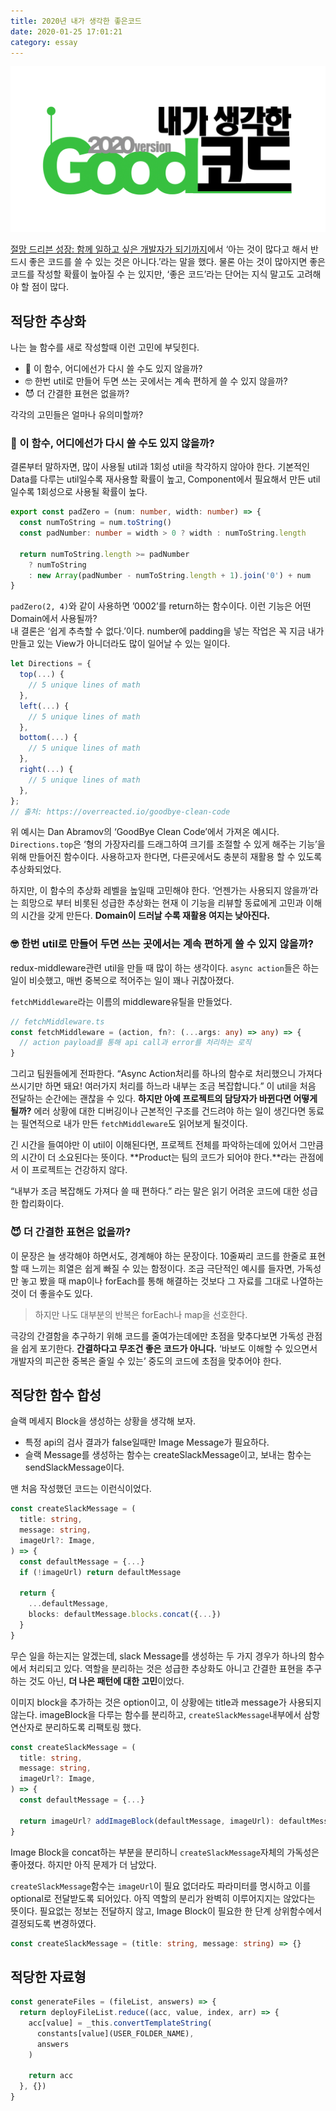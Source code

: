 ```yaml
---
title: 2020년 내가 생각한 좋은코드
date: 2020-01-25 17:01:21
category: essay
---
```


![image-thumbnail](./images/thumbnail-good-code.png)

[절망 드리븐 성장: 함께 일하고 싶은 개발자가 되기까지](https://speakerdeck.com/soyoung210/jeolmang-deuribeun-seongjang-hamgge-ilhago-sipeun-gaebaljaga-doegiggaji?slide=58)에서 ‘아는 것이 많다고 해서 반드시 좋은 코드를 쓸 수 있는 것은 아니다.’라는 말을 했다. 물론 아는 것이 많아지면 좋은 코드를 작성할 확률이 높아질 수 는 있지만, ‘좋은 코드’라는 단어는 지식 말고도 고려해야 할 점이 많다.

## 적당한 추상화

나는 늘 함수를 새로 작성할때 이런 고민에 부딪힌다.

- 🤔 이 함수, 어디에선가 다시 쓸 수도 있지 않을까?
- 🤓 한번 util로 만들어 두면 쓰는 곳에서는 계속 편하게 쓸 수 있지 않을까?
- 😈 더 간결한 표현은 없을까?

각각의 고민들은 얼마나 유의미할까?

### 🤔 이 함수, 어디에선가 다시 쓸 수도 있지 않을까?

결론부터 말하자면, 많이 사용될 util과 1회성 util을 착각하지 않아야 한다. 기본적인 Data를 다루는 util일수록 재사용할 확률이 높고, Component에서 필요해서 만든 util일수록 1회성으로 사용될 확률이 높다.

```ts
export const padZero = (num: number, width: number) => {
  const numToString = num.toString()
  const padNumber: number = width > 0 ? width : numToString.length

  return numToString.length >= padNumber
    ? numToString
    : new Array(padNumber - numToString.length + 1).join('0') + num
}
```

`padZero(2, 4)`와 같이 사용하면 ’0002’를 return하는 함수이다.
이런 기능은 어떤 Domain에서 사용될까?  
내 결론은 ‘쉽게 추측할 수 없다.’이다. number에 padding을 넣는 작업은 꼭 지금 내가 만들고 있는 View가 아니더라도 많이 일어날 수 있는 일이다.

```js
let Directions = {
  top(...) {
    // 5 unique lines of math
  },
  left(...) {
    // 5 unique lines of math
  },
  bottom(...) {
    // 5 unique lines of math
  },
  right(...) {
    // 5 unique lines of math
  },
};
// 출처: https://overreacted.io/goodbye-clean-code
```

위 예시는 Dan Abramov의 ‘GoodBye Clean Code’에서 가져온 예시다.  
`Directions.top`은 ‘형의 가장자리를 드래그하여 크기를 조절할 수 있게 해주는 기능’을 위해 만들어진 함수이다. 사용하고자 한다면, 다른곳에서도 충분히 재활용 할 수 있도록 추상화되었다.

하지만, 이 함수의 추상화 레벨을 높일때 고민해야 한다. ‘언젠가는 사용되지 않을까’라는 희망으로 부터 비롯된 성급한 추상화는 현재 이 기능을 리뷰할 동료에게 고민과 이해의 시간을 갖게 만든다. **Domain이 드러날 수록 재활용 여지는 낮아진다.**

### 🤓 한번 util로 만들어 두면 쓰는 곳에서는 계속 편하게 쓸 수 있지 않을까?

redux-middleware관련 util을 만들 때 많이 하는 생각이다. `async action`들은 하는 일이 비슷했고, 매번 중복으로 적어주는 일이 꽤나 귀찮아졌다.

`fetchMiddleware`라는 이름의 middleware유틸을 만들었다.

```ts
// fetchMiddleware.ts
const fetchMiddleware = (action, fn?: (...args: any) => any) => {
  // action payload를 통해 api call과 error를 처리하는 로직
}
```

그리고 팀원들에게 전파한다. “Async Action처리를 하나의 함수로 처리했으니 가져다 쓰시기만 하면 돼요! 여러가지 처리를 하느라 내부는 조금 복잡합니다.”
이 util을 처음 전달하는 순간에는 괜찮을 수 있다. **하지만 아예 프로젝트의 담당자가 바뀐다면 어떻게 될까?** 에러 상황에 대한 디버깅이나 근본적인 구조를 건드려야 하는 일이 생긴다면 동료는 필연적으로 내가 만든 `fetchMiddleware`도 읽어보게 될것이다.

긴 시간을 들여야만 이 util이 이해된다면, 프로젝트 전체를 파악하는데에 있어서 그만큼의 시간이 더 소요된다는 뜻이다. **Product는 팀의 코드가 되어야 한다.**라는 관점에서 이 프로젝트는 건강하지 않다.

“내부가 조금 복잡해도 가져다 쓸 때 편하다.” 라는 말은 읽기 어려운 코드에 대한 성급한 합리화이다.

### 😈 더 간결한 표현은 없을까?

이 문장은 늘 생각해야 하면서도, 경계해야 하는 문장이다.
10줄짜리 코드를 한줄로 표현할 때 느끼는 희열은 쉽게 빠질 수 있는 함정이다. 조금 극단적인 예시를 들자면, 가독성만 놓고 봤을 때 map이나 forEach를 통해 해결하는 것보다 그 자료를 그대로 나열하는 것이 더 좋을수도 있다.

> 하지만 나도 대부분의 반복은 forEach나 map을 선호한다.

극강의 간결함을 추구하기 위해 코드를 줄여가는데에만 초점을 맞추다보면 가독성 관점을 쉽게 포기한다. **간결하다고 무조건 좋은 코드가 아니다.**
‘바보도 이해할 수 있으면서 개발자의 피곤한 중복은 줄일 수 있는’ 중도의 코드에 초점을 맞추어야 한다.

## 적당한 함수 합성

슬랙 메세지 Block을 생성하는 상황을 생각해 보자.

- 특정 api의 검사 결과가 false일때만 Image Message가 필요하다.
- 슬랙 Message를 생성하는 함수는 createSlackMessage이고, 보내는 함수는 sendSlackMessage이다.

맨 처음 작성했던 코드는 이런식이었다.

```ts
const createSlackMessage = (
  title: string,
  message: string,
  imageUrl?: Image,
) => {
  const defaultMessage = {...}
  if (!imageUrl) return defaultMessage

  return {
    ...defaultMessage,
    blocks: defaultMessage.blocks.concat({...})
  }
}
```

무슨 일을 하는지는 알겠는데, slack Message를 생성하는 두 가지 경우가 하나의 함수에서 처리되고 있다. 역할을 분리하는 것은 성급한 추상화도 아니고 간결한 표현을 추구하는 것도 아닌, **더 나은 패턴에 대한 고민**이었다.

이미지 block을 추가하는 것은 option이고, 이 상황에는 title과 message가 사용되지 않는다. imageBlock을 다루는 함수를 분리하고, `createSlackMessage`내부에서 삼항연산자로 분리하도록 리팩토링 했다.

```ts
const createSlackMessage = (
  title: string,
  message: string,
  imageUrl?: Image,
) => {
  const defaultMessage = {...}

  return imageUrl? addImageBlock(defaultMessage, imageUrl): defaultMessage
}
```

Image Block을 concat하는 부분을 분리하니 `createSlackMessage`자체의 가독성은 좋아졌다. 하지만 아직 문제가 더 남았다.

`createSlackMessage`함수는 `imageUrl`이 필요 없더라도 파라미터를 명시하고 이를 optional로 전달받도록 되어있다. 아직 역할의 분리가 완벽히 이루어지지는 않았다는 뜻이다.
필요없는 정보는 전달하지 않고, Image Block이 필요한 한 단계 상위함수에서 결정되도록 변경하였다.

```ts
const createSlackMessage = (title: string, message: string) => {}
```

## 적당한 자료형

```js
const generateFiles = (fileList, answers) => {
  return deployFileList.reduce((acc, value, index, arr) => {
    acc[value] = _this.convertTemplateString(
      constants[value](USER_FOLDER_NAME),
      answers
    )

    return acc
  }, {})
}
```
